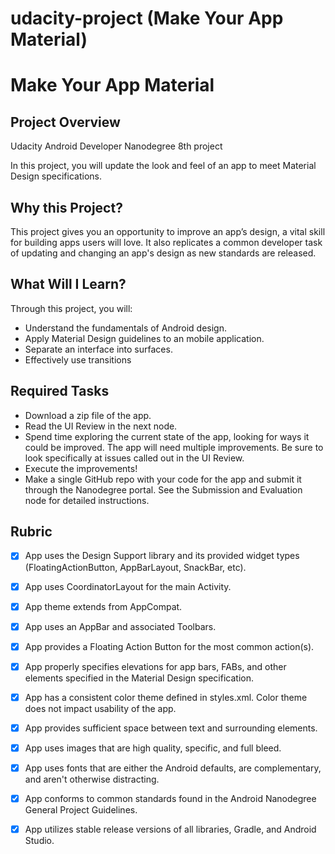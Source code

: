 # udacity-project (Make Your App Material)

# Make Your App Material

## Project Overview
Udacity Android Developer Nanodegree 8th project

In this project, you will update the look and feel of an app to meet Material Design specifications.

## Why this Project?
This project gives you an opportunity to improve an app’s design, a vital skill for building apps users will love. It also replicates a common developer task of updating and changing an app's design as new standards are released.

## What Will I Learn?
Through this project, you will:

* Understand the fundamentals of Android design.
* Apply Material Design guidelines to an mobile application.
* Separate an interface into surfaces.
* Effectively use transitions

## Required Tasks
* Download a zip file of the app.
* Read the UI Review in the next node.
* Spend time exploring the current state of the app, looking for ways it could be improved. The app will need multiple improvements. Be sure to look specifically at issues called out in the UI Review.
* Execute the improvements!
* Make a single GitHub repo with your code for the app and submit it through the Nanodegree portal. See the Submission and Evaluation node for detailed instructions.

## Rubric
- [X] App uses the Design Support library and its provided widget types (FloatingActionButton, AppBarLayout, SnackBar, etc).

- [X] App uses CoordinatorLayout for the main Activity.

- [X] App theme extends from AppCompat.

- [X] App uses an AppBar and associated Toolbars.

- [X] App provides a Floating Action Button for the most common action(s).

- [X] App properly specifies elevations for app bars, FABs, and other elements specified in the Material Design specification.

- [X] App has a consistent color theme defined in styles.xml. Color theme does not impact usability of the app.

- [X] App provides sufficient space between text and surrounding elements.

- [X] App uses images that are high quality, specific, and full bleed.

- [X] App uses fonts that are either the Android defaults, are complementary, and aren't otherwise distracting.

- [X] App conforms to common standards found in the Android Nanodegree General Project Guidelines.

- [X] App utilizes stable release versions of all libraries, Gradle, and Android Studio.
